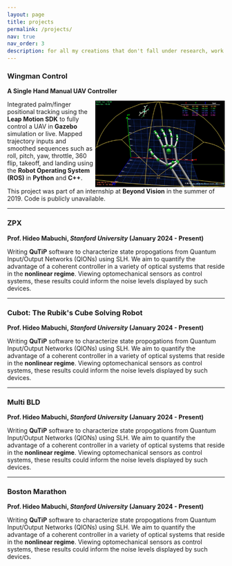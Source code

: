 ```yaml
---
layout: page
title: projects
permalink: /projects/
nav: true
nav_order: 3
description: for all my creations that don't fall under research, work or fun related.
---
```


### **Wingman Control**

**A Single Hand Manual UAV Controller**

<img align="right" src="./../assets/img/wingman_control.png" alt="" width="300" height="200">

Integrated palm/finger positional tracking using the **Leap Motion SDK** to fully control a UAV in **Gazebo** simulation or live. Mapped trajectory inputs and smoothed sequences such as roll, pitch, yaw, throttle, 360 flip, takeoff, and landing using the **Robot Operating System (ROS)** in **Python** and **C++**.

This project was part of an internship at **Beyond Vision** in the summer of 2019. Code is publicly unavailable.

---

### **ZPX**

**Prof. Hideo Mabuchi, *Stanford University* (January 2024 - Present)**

Writing **QuTiP** software to characterize state propogations from Quantum Input/Output Networks (QIONs) using SLH. We aim to quantify the advantage of a coherent controller in a variety of optical systems that reside in the **nonlinear regime**. Viewing optomechanical sensors as control systems, these results could inform the noise levels displayed by such devices.

---

### **Cubot: The Rubik's Cube Solving Robot**

**Prof. Hideo Mabuchi, *Stanford University* (January 2024 - Present)**

Writing **QuTiP** software to characterize state propogations from Quantum Input/Output Networks (QIONs) using SLH. We aim to quantify the advantage of a coherent controller in a variety of optical systems that reside in the **nonlinear regime**. Viewing optomechanical sensors as control systems, these results could inform the noise levels displayed by such devices.

---

### **Multi BLD**

**Prof. Hideo Mabuchi, *Stanford University* (January 2024 - Present)**

Writing **QuTiP** software to characterize state propogations from Quantum Input/Output Networks (QIONs) using SLH. We aim to quantify the advantage of a coherent controller in a variety of optical systems that reside in the **nonlinear regime**. Viewing optomechanical sensors as control systems, these results could inform the noise levels displayed by such devices.

---

### **Boston Marathon**

**Prof. Hideo Mabuchi, *Stanford University* (January 2024 - Present)**

Writing **QuTiP** software to characterize state propogations from Quantum Input/Output Networks (QIONs) using SLH. We aim to quantify the advantage of a coherent controller in a variety of optical systems that reside in the **nonlinear regime**. Viewing optomechanical sensors as control systems, these results could inform the noise levels displayed by such devices.